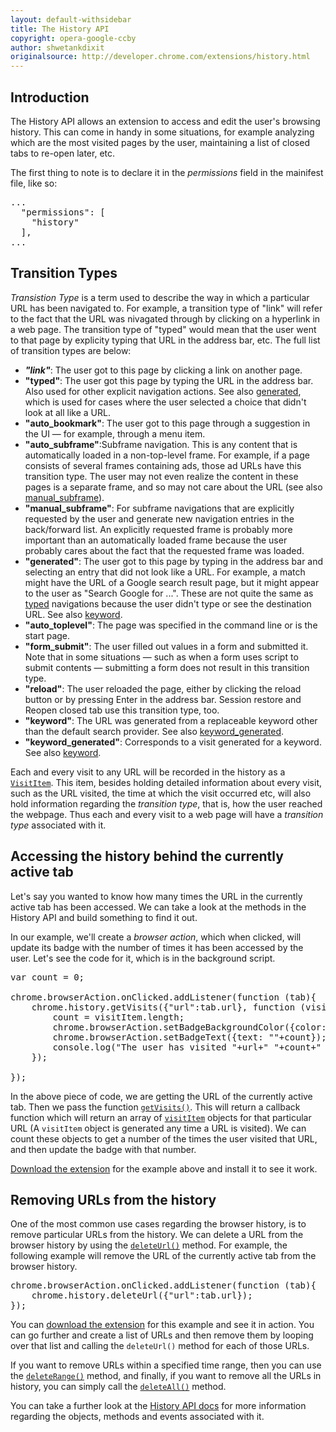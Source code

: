 ```yaml
---
layout: default-withsidebar
title: The History API
copyright: opera-google-ccby
author: shwetankdixit
originalsource: http://developer.chrome.com/extensions/history.html
---
```


## Introduction
The History API allows an extension to access and edit the user's browsing history. This can come in handy in some situations, for example analyzing which are the most visited pages by the user, maintaining a list of closed tabs to re-open later, etc. 

The first thing to note is to declare it in the *permissions* field in the mainifest file, like so:

<pre class="prettyprint">...
  "permissions": [
    "history"
  ],
...
</pre>

## Transition Types

*Transistion Type* is a term used to describe the way in which a particular URL has been navigated to. For example, a transition type of "link" will refer to the fact that the URL was nivagated through by clicking on a hyperlink in a web page. The transition type of "typed" would mean that the user went to that page by explicity typing that URL in the address bar, etc. The full list of transition types are below:

* ***"link"***: The user got to this page by clicking a link on another page.
* **"typed"**: The user got this page by typing the URL in the address bar. Also used for other explicit navigation actions. See also [generated](history.html#tt_generated), which is used for cases where the user selected a choice that didn't look at all like a URL.
* **"auto_bookmark"**: The user got to this page through a suggestion in the UI — for example, through a menu item.
* **"auto_subframe"**:Subframe navigation. This is any content that is automatically loaded in a non-top-level frame. For example, if a page consists of several frames containing ads, those ad URLs have this transition type. The user may not even realize the content in these pages is a separate frame, and so may not care about the URL (see also [manual_subframe](history.html#tt_manual_subframe)).
* **"manual_subframe"**: For subframe navigations that are explicitly requested by the user and generate new navigation entries in the back/forward list. An explicitly requested frame is probably more important than an automatically loaded frame because the user probably cares about the fact that the requested frame was loaded.
* **"generated"**: The user got to this page by typing in the address bar and selecting an entry that did not look like a URL. For example, a match might have the URL of a Google search result page, but it might appear to the user as "Search Google for ...". These are not quite the same as [typed](history.html#tt_typed) navigations because the user didn't type or see the destination URL. See also [keyword](history.html#tt_keyword).
* **"auto_toplevel"**: The page was specified in the command line or is the start page.
* **"form_submit"**: The user filled out values in a form and submitted it. Note that in some situations — such as when a form uses script to submit contents — submitting a form does not result in this transition type.
* **"reload"**: The user reloaded the page, either by clicking the reload button or by pressing Enter in the address bar. Session restore and Reopen closed tab use this transition type, too. 
* **"keyword"**:  The URL was generated from a replaceable keyword other than the default search provider. See also [keyword_generated](history.html#tt_keyword_generated).
* **"keyword_generated"**:  Corresponds to a visit generated for a keyword. See also [keyword](history.html#tt_keyword).

Each and every visit to any URL will be recorded in the history as a [`VisitItem`](history.html#type-VisitItem). This item, besides holding detailed information about every visit, such as the URL visited, the time at which the visit occurred etc, will also hold information regarding the *transition type*, that is, how the user reached the webpage. Thus each and every visit to a web page will have a *transition type* associated with it.


## Accessing the history behind the currently active tab

Let's say you wanted to know how many times the URL in the currently active tab has been accessed. We can take a look at the methods in the History API and build something to find it out. 

In our example, we'll create a *browser action*, which when clicked, will update its badge with the number of times it has been accessed by the user. Let's see the code for it, which is in the background script. 

<pre class="prettyprint">var count = 0;

chrome.browserAction.onClicked.addListener(function (tab){
	chrome.history.getVisits({"url":tab.url}, function (visitItem) {
		count = visitItem.length;
		chrome.browserAction.setBadgeBackgroundColor({color: "#ff0000"});
		chrome.browserAction.setBadgeText({text: ""+count});
		console.log("The user has visited "+url+" "+count+" times.");
	});
	
});</pre>

In the above piece of code, we are getting the URL of the currently active tab. Then we pass the function [`getVisits()`](history.html#method-getVisits). This will return a callback function which will return an array of [`visitItem`](history.html#type-VisitItem) objects for that particular URL (A `visitItem` object is generated any time a URL is visited). We can count these objects to get a number of the times the user visited that URL, and then update the badge with that number.

[Download the extension](/samples/HistoryAPI-1.nex) for the example above and install it to see it work.

## Removing URLs from the history 

One of the most common use cases regarding the browser history, is to remove particular URLs from the history. We can delete a URL from the browser history by using the [`deleteUrl()`](history.html#method-deleteUrl) method. For example, the following example will remove the URL of the currently active tab from the browser history.

<pre class="prettyprint">chrome.browserAction.onClicked.addListener(function (tab){		
	chrome.history.deleteUrl({"url":tab.url});
});</pre>

You can [download the extension](/samples/HistoryAPI-2.nex) for this example and see it in action. You can go further and create a list of URLs and then remove them by looping over that list and calling the `deleteUrl()` method for each of those URLs.

If you want to remove URLs within a specified time range, then you can use the [`deleteRange()`](history.html#method-deleteRange) method, and finally, if you want to remove all the URLs in history, you can simply call the [`deleteAll()`](history.html#method-deleteAll) method. 

You can take a further look at the [History API docs](history.html) for more information regarding the objects, methods and events associated with it. 